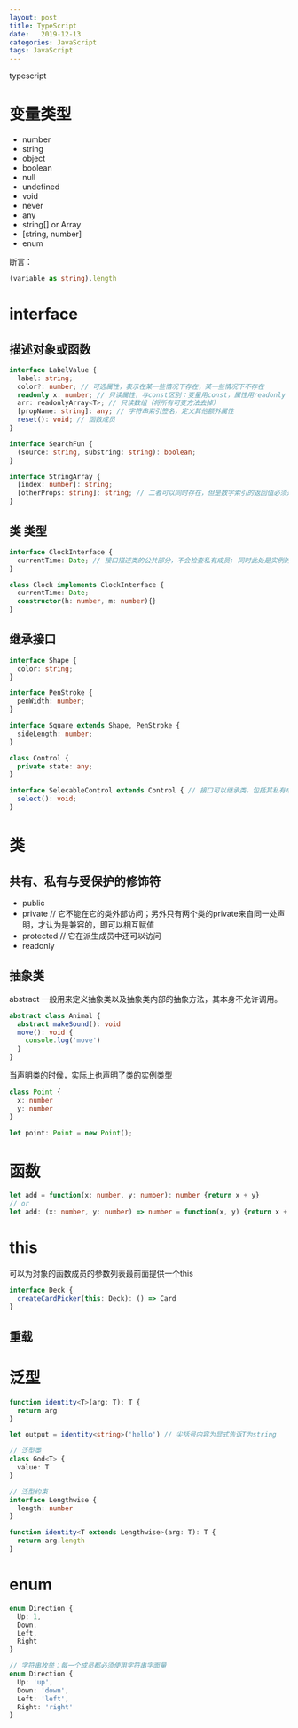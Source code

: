 ```yaml
---
layout: post
title: TypeScript
date:   2019-12-13
categories: JavaScript
tags: JavaScript
---
```


typescript
<!--more-->

# 变量类型

- number
- string
- object
- boolean
- null
- undefined
- void
- never
- any
- string[] or Array<string>
- [string, number]
- enum

断言：
```ts
(variable as string).length
```

# interface
## 描述对象或函数

```ts
interface LabelValue {
  label: string;
  color?: number; // 可选属性，表示在某一些情况下存在，某一些情况下不存在
  readonly x: number; // 只读属性，与const区别：变量用const，属性用readonly
  arr: readonlyArray<T>; // 只读数组（将所有可变方法去掉）
  [propName: string]: any; // 字符串索引签名，定义其他额外属性
  reset(): void; // 函数成员
}

interface SearchFun {
  (source: string, substring: string): boolean;
}

interface StringArray {
  [index: number]: string;
  [otherProps: string]: string; // 二者可以同时存在，但是数字索引的返回值必须是字符串索引返回值类型的子集（包括extends等）
}
```

## 类 类型

```ts
interface ClockInterface {
  currentTime: Date; // 接口描述类的公共部分，不会检查私有成员; 同时此处是实例的成员，不检查类的静态成员
}

class Clock implements ClockInterface {
  currentTime: Date;
  constructor(h: number, m: number){}
}
```

## 继承接口

```ts
interface Shape {
  color: string;
}

interface PenStroke {
  penWidth: number;
}

interface Square extends Shape, PenStroke {
  sideLength: number;
}

class Control {
  private state: any;
}

interface SelecableControl extends Control { // 接口可以继承类，包括其私有成员
  select(): void;
}
```

# 类

## 共有、私有与受保护的修饰符
- public
- private // 它不能在它的类外部访问；另外只有两个类的private来自同一处声明，才认为是兼容的，即可以相互赋值
- protected // 它在派生成员中还可以访问
- readonly

## 抽象类
abstract 一般用来定义抽象类以及抽象类内部的抽象方法，其本身不允许调用。

```ts
abstract class Animal {
  abstract makeSound(): void
  move(): void {
    console.log('move')
  }
}
```

当声明类的时候，实际上也声明了类的实例类型
```ts
class Point {
  x: number
  y: number
}

let point: Point = new Point();
```

# 函数

```ts
let add = function(x: number, y: number): number {return x + y}
// or
let add: (x: number, y: number) => number = function(x, y) {return x + y}
```

# this
可以为对象的函数成员的参数列表最前面提供一个this

```ts
interface Deck {
  createCardPicker(this: Deck): () => Card
}
```

## 重载

# 泛型

```ts
function identity<T>(arg: T): T {
  return arg
}

let output = identity<string>('hello') // 尖括号内容为显式告诉T为string

// 泛型类
class God<T> {
  value: T
}

// 泛型约束
interface Lengthwise {
  length: number
}

function identity<T extends Lengthwise>(arg: T): T {
  return arg.length
}
```

# enum

```ts
enum Direction {
  Up: 1,
  Down,
  Left,
  Right
}

// 字符串枚举：每一个成员都必须使用字符串字面量
enum Direction {
  Up: 'up',
  Down: 'down',
  Left: 'left',
  Right: 'right'
}
```




